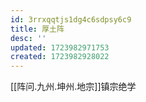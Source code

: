 ```yaml
---
id: 3rrxqqtjs1dg4c6sdpsy6c9
title: 厚土阵
desc: ''
updated: 1723982971753
created: 1723982928022
---
```


[[阵问.九州.坤州.地宗]]镇宗绝学
